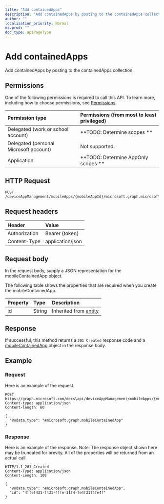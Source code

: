 ```yaml
---
title: "Add containedApps"
description: "Add containedApps by posting to the containedApps collection."
author: ""
localization_priority: Normal
ms.prod: ""
doc_type: apiPageType
---
```


# Add containedApps

Add containedApps by posting to the containedApps collection.

## Permissions
One of the following permissions is required to call this API. To learn more, including how to choose permissions, see [Permissions](/concepts/permissions-reference.md).

|Permission type|Permissions (from most to least privileged)|
|:---|:---|
|Delegated (work or school account)|**TODO: Determine scopes **|
|Delegated (personal Microsoft account)|Not supported.|
|Application|**TODO: Determine AppOnly scopes **|

## HTTP Request
<!-- {
  "blockType": "ignored"
}
-->
``` http
POST /deviceAppManagement/mobileApps/{mobileAppId}/microsoft.graph.microsoftStoreForBusinessApp/containedApps/$ref
```

## Request headers
|Header|Value|
|:---|:---|
|Authorization|Bearer {token}|
|Content-Type|application/json|

## Request body
In the request body, supply a JSON representation for the mobileContainedApp object.

The following table shows the properties that are required when you create the mobileContainedApp.

|Property|Type|Description|
|:---|:---|:---|
|id|String| Inherited from [entity](../resources/entity.md)|



## Response
If successful, this method returns a `201 Created` response code and a [mobileContainedApp](../resources/mobilecontainedapp.md) object in the response body.

## Example

### Request
Here is an example of the request.
<!-- {
  "blockType": "request",
  "name": "create_mobilecontainedapp_from_"
}
-->
``` http
POST https://graph.microsoft.com/docs\api/deviceAppManagement/mobileApps/{mobileAppId}/microsoft.graph.microsoftStoreForBusinessApp/containedApps
Content-type: application/json
Content-length: 60

{
  "@odata.type": "#microsoft.graph.mobileContainedApp"
}
```

### Response
Here is an example of the response. Note: The response object shown here may be truncated for brevity. All of the properties will be returned from an actual call.
<!-- {
  "blockType": "response",
  "truncated": true,
  "@odata.type": "microsoft.graph.mobilecontainedapp"
}
-->
``` http
HTTP/1.1 201 Created
Content-Type: application/json
Content-Length: 109

{
  "@odata.type": "#microsoft.graph.mobileContainedApp",
  "id": "4ffef431-f431-4ffe-31f4-fe4f31f4fe4f"
}
```

